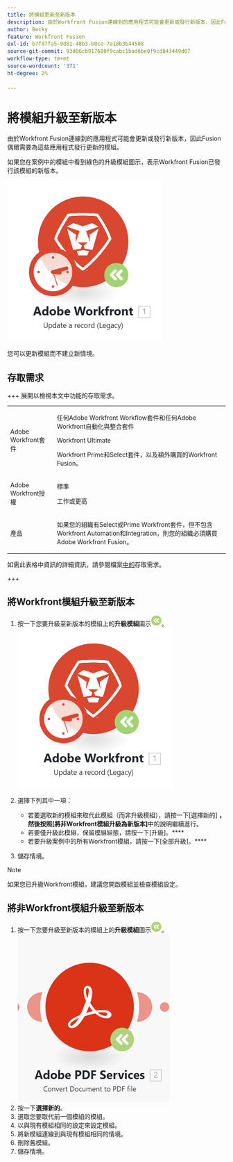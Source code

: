 ```yaml
---
title: 將模組更新至新版本
description: 由於Workfront Fusion連線到的應用程式可能會更新或發行新版本，因此Fusion偶爾需要為這些應用程式發行更新的模組。
author: Becky
feature: Workfront Fusion
exl-id: b7f07fa5-9d81-48b3-b0ce-7a18b3b44508
source-git-commit: 93d06cb917680f9cabc1bad6be0f9cd843449d07
workflow-type: tm+mt
source-wordcount: '371'
ht-degree: 2%

---
```


# 將模組升級至新版本

由於Workfront Fusion連線到的應用程式可能會更新或發行新版本，因此Fusion偶爾需要為這些應用程式發行更新的模組。

如果您在案例中的模組中看到綠色的升級模組圖示，表示Workfront Fusion已發行該模組的新版本。

![更新圖示](assets/update-indicator-workfront.png)

您可以更新模組而不建立新情境。

## 存取需求

+++ 展開以檢視本文中功能的存取需求。

<table style="table-layout:auto">
 <col> 
 <col> 
 <tbody> 
  <tr> 
   <td role="rowheader">Adobe Workfront套件</td> 
   <td> <p>任何Adobe Workfront Workflow套件和任何Adobe Workfront自動化與整合套件</p><p>Workfront Ultimate</p><p>Workfront Prime和Select套件，以及額外購買的Workfront Fusion。</p> </td> 
  </tr> 
  <tr data-mc-conditions=""> 
   <td role="rowheader">Adobe Workfront授權</td> 
   <td> <p>標準</p><p>工作或更高</p> </td> 
  </tr> 
  <tr> 
   <td role="rowheader">產品</td> 
   <td>
   <p>如果您的組織有Select或Prime Workfront套件，但不包含Workfront Automation和Integration，則您的組織必須購買Adobe Workfront Fusion。</li></ul>
   </td> 
  </tr>
 </tbody> 
</table>

如需此表格中資訊的詳細資訊，請參閱檔案[中的](/help/workfront-fusion/references/licenses-and-roles/access-level-requirements-in-documentation.md)存取需求。

+++

## 將Workfront模組升級至新版本

1. 按一下您要升級至新版本的模組上的&#x200B;**升級模組**&#x200B;圖示![升級圖示](assets/upgrade-icon.png)。
   ![更新圖示](assets/update-indicator-workfront.png)
1. 選擇下列其中一項：

   * 若要選取新的模組來取代此模組（而非升級模組），請按一下[選擇新的] **，然後按照[將非Workfront模組升級為新版本]**&#x200B;中的說明繼續進行。[](#upgrade-a-non-workfront-module-to-a-new-version)
   * 若要僅升級此模組，保留模組組態，請按一下[升級]。****
   * 若要升級案例中的所有Workfront模組，請按一下[全部升級]。****

1. 儲存情境。

>[!NOTE]
>
>如果您已升級Workfront模組，建議您開啟模組並檢查模組設定。

## 將非Workfront模組升級至新版本

1. 按一下您要升級至新版本的模組上的&#x200B;**升級模組**&#x200B;圖示![升級圖示](assets/upgrade-icon.png)。
   ![更新圖示](assets/update-indicator.png)
1. 按一下&#x200B;**選擇新的**。
1. 選取您要取代前一個模組的模組。
1. 以與現有模組相同的設定來設定模組。
1. 將新模組連線到與現有模組相同的情境。
1. 刪除舊模組。
1. 儲存情境。
